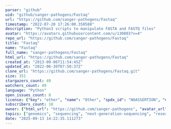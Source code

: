 ```yaml
---
parser: "github"
uid: "github/sanger-pathogens/Fastaq"
url: "https://github.com/sanger-pathogens/Fastaq"
timestamp: "2022-07-20 17:26:00.350588"
description: "Python3 scripts to manipulate FASTA and FASTQ files"
avatar: "https://avatars.githubusercontent.com/u/130803?v=4"
repo_url: "https://github.com/sanger-pathogens/Fastaq"
title: "Fastaq"
name: "Fastaq"
full_name: "sanger-pathogens/Fastaq"
html_url: "https://github.com/sanger-pathogens/Fastaq"
created_at: "2013-09-06T11:54:45Z"
updated_at: "2022-06-30T07:50:37Z"
clone_url: "https://github.com/sanger-pathogens/Fastaq.git"
size: 351
stargazers_count: 49
watchers_count: 49
language: "Python"
open_issues_count: 8
license: {"key": "other", "name": "Other", "spdx_id": "NOASSERTION", "url": null, "node_id": "MDc6TGljZW5zZTA="}
subscribers_count: 18
owner: {"html_url": "https://github.com/sanger-pathogens", "avatar_url": "https://avatars.githubusercontent.com/u/130803?v=4", "login": "sanger-pathogens", "type": "Organization"}
topics: ["genomics", "sequencing", "next-generation-sequencing", "research", "bioinformatics", "global-health", "infectious-diseases", "pathogen"]
date: "2025-09-13 14:22:35.111273"
---
```

